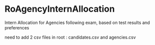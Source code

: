 # RoAgencyInternAllocation
Intern Allocation for Agencies following exam, based on test results and preferences

need to add 2 csv files in root : candidates.csv and agencies.csv
